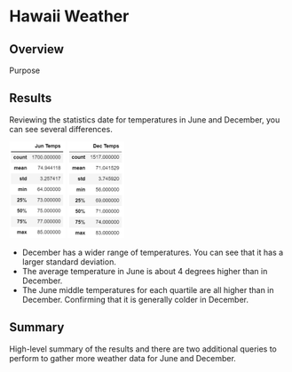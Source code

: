 # Hawaii Weather

## Overview
Purpose

## Results
<p>Reviewing the statistics date for temperatures in June and December, you can see several differences.</p>

<img src="Resources/JunTempDesc.png" height="174" />&nbsp;<img src="Resources/DecTempDesc.png" height="174" /><br/>

* December has a wider range of temperatures. You can see that it has a larger standard deviation.
* The average temperature in June is about 4 degrees higher than in December.
* The June middle temperatures for each quartile are all higher than in December. Confirming that it is generally colder in December.

## Summary
High-level summary of the results and there are two additional queries to perform to gather more weather data for June and December.
